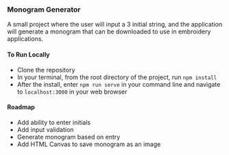 ### Monogram Generator

A small project where the user will input a 3 initial string, and the application will generate a monogram that can be downloaded to use in embroidery applications. 

#### To Run Locally

* Clone the repository
* In your terminal, from the root directory of the project, run `npm install`
* After the install, enter `npm run serve` in your command line and navigate to `localhost:3000` in your web browser

#### Roadmap

* Add ability to enter initials
* Add input validation
* Generate monogram based on entry
* Add HTML Canvas to save monogram as an image